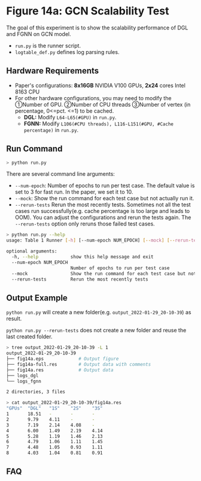 # Figure 14a:  GCN Scalability Test

The goal of this experiment is to show the scalability performance of DGL and FGNN on GCN model.

- `run.py` is the runner script.
- `logtable_def.py` defines log parsing rules.



## Hardware Requirements

- Paper's configurations: **8x16GB** NVIDIA V100 GPUs, **2x24** cores Intel 8163 CPU
- For other hardware configurations, you may need to modify the ①Number of GPU. ②Number of CPU threads ③Number of vertex (in percentage, 0<=pct. <=1) to be cached.
  - **DGL:** Modify `L64-L65(#GPU)` in `run.py`.
  - **FGNN:**  Modify  `L106(#CPU threads), L116-L151(#GPU, #Cache percentage)` in `run.py`.



## Run Command


```sh
> python run.py
```



There are several command line arguments:

- `--num-epoch`: Number of epochs to run per test case.  The default value is set to 3 for fast run. In the paper, we set it to 10.
- `--mock`: Show the run command for each test case but not actually run it.
- `--rerun-tests` Rerun the most recently tests. Sometimes not all the test cases run successfully(e.g. cache percentage is too large and leads to OOM). You can adjust the configurations and rerun the tests again. The `--rerun-tests` option only reruns those failed test cases.



```sh
> python run.py --help
usage: Table 1 Runner [-h] [--num-epoch NUM_EPOCH] [--mock] [--rerun-tests]

optional arguments:
  -h, --help            show this help message and exit
  --num-epoch NUM_EPOCH
                        Number of epochs to run per test case
  --mock                Show the run command for each test case but not actually run it
  --rerun-tests         Rerun the most recently tests
```





## Output Example

`python run.py` will create a new folder(e.g. `output_2022-01-29_20-10-39`) as result.

`python run.py --rerun-tests`  does not create a new folder and reuse the last created folder.

```sh
> tree output_2022-01-29_20-10-39 -L 1
output_2022-01-29_20-10-39
├── fig14a.eps             # Output figure
├── fig14a-full.res        # Output data with comments
├── fig14a.res             # Output data
├── logs_dgl
└── logs_fgnn

2 directories, 3 files
```



```sh
> cat output_2022-01-29_20-10-39/fig14a.res
"GPUs"  "DGL"   "1S"    "2S"    "3S"
1       18.51   -       -       -
2       9.79    4.11    -       -
3       7.19    2.14    4.08    -
4       6.00    1.49    2.19    4.14
5       5.28    1.19    1.46    2.13
6       4.79    1.06    1.11    1.45
7       4.48    1.05    0.93    1.11
8       4.03    1.04    0.81    0.91
```





## FAQ